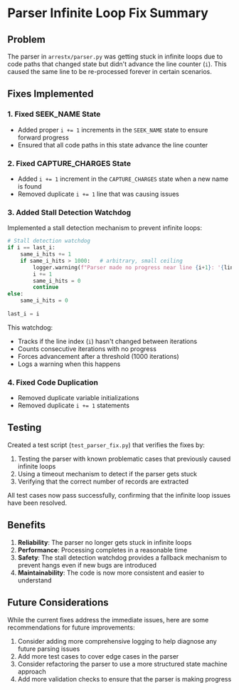# Parser Infinite Loop Fix Summary

## Problem

The parser in `arrestx/parser.py` was getting stuck in infinite loops due to code paths that changed state but didn't advance the line counter (`i`). This caused the same line to be re-processed forever in certain scenarios.

## Fixes Implemented

### 1. Fixed SEEK_NAME State

- Added proper `i += 1` increments in the `SEEK_NAME` state to ensure forward progress
- Ensured that all code paths in this state advance the line counter

### 2. Fixed CAPTURE_CHARGES State

- Added `i += 1` increment in the `CAPTURE_CHARGES` state when a new name is found
- Removed duplicate `i += 1` line that was causing issues

### 3. Added Stall Detection Watchdog

Implemented a stall detection mechanism to prevent infinite loops:

```python
# Stall detection watchdog
if i == last_i:
    same_i_hits += 1
    if same_i_hits > 1000:   # arbitrary, small ceiling
        logger.warning(f"Parser made no progress near line {i+1}: '{lines[i]}' – forcing advance")
        i += 1
        same_i_hits = 0
        continue
else:
    same_i_hits = 0
    
last_i = i
```

This watchdog:
- Tracks if the line index (`i`) hasn't changed between iterations
- Counts consecutive iterations with no progress
- Forces advancement after a threshold (1000 iterations)
- Logs a warning when this happens

### 4. Fixed Code Duplication

- Removed duplicate variable initializations
- Removed duplicate `i += 1` statements

## Testing

Created a test script (`test_parser_fix.py`) that verifies the fixes by:

1. Testing the parser with known problematic cases that previously caused infinite loops
2. Using a timeout mechanism to detect if the parser gets stuck
3. Verifying that the correct number of records are extracted

All test cases now pass successfully, confirming that the infinite loop issues have been resolved.

## Benefits

1. **Reliability**: The parser no longer gets stuck in infinite loops
2. **Performance**: Processing completes in a reasonable time
3. **Safety**: The stall detection watchdog provides a fallback mechanism to prevent hangs even if new bugs are introduced
4. **Maintainability**: The code is now more consistent and easier to understand

## Future Considerations

While the current fixes address the immediate issues, here are some recommendations for future improvements:

1. Consider adding more comprehensive logging to help diagnose any future parsing issues
2. Add more test cases to cover edge cases in the parser
3. Consider refactoring the parser to use a more structured state machine approach
4. Add more validation checks to ensure that the parser is making progress